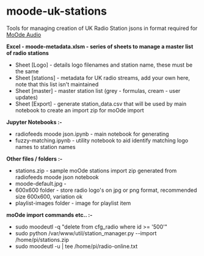 # moode-uk-stations
Tools for managing creation of UK Radio Station jsons in format required for [MoOde Audio](https://moodeaudio.org/)

**Excel - moode-metadata.xlsm - series of sheets to manage a master list of radio stations**

 - Sheet [Logo] - details logo filenames and station name, these must be
   the same
 - Sheet [stations] - metadata for UK radio streams, add your own here,
   note that this list isn't maintained
 - Sheet [master] - master station list (grey - formulas, cream - user updates)
 - Sheet [Export] - generate station_data.csv that will be used by main notebook to create an import zip for moOde import

**Jupyter Notebooks :-**
 - radiofeeds moode json.ipynb - main notebook for generating
 - fuzzy-matching.ipynb - utility notebook to aid identify
   matching logo names to station names

**Other files / folders :-**
 - stations.zip - sample moOde stations import zip generated from
   radiofeeds moode json notebook
 - moode-default.jpg -
 - 600x600 folder - store radio logo's on jpg or png format, recommended size 600x600, variation ok
 - playlist-images folder - image for playlist item

**moOde import commands etc.. :-**
 - sudo moodeutl -q "delete from cfg_radio where id >= '500'"
 - sudo python /var/www/util/station_manager.py --import
   /home/pi/stations.zip
 - sudo moodeutl -u | tee /home/pi/radio-online.txt
